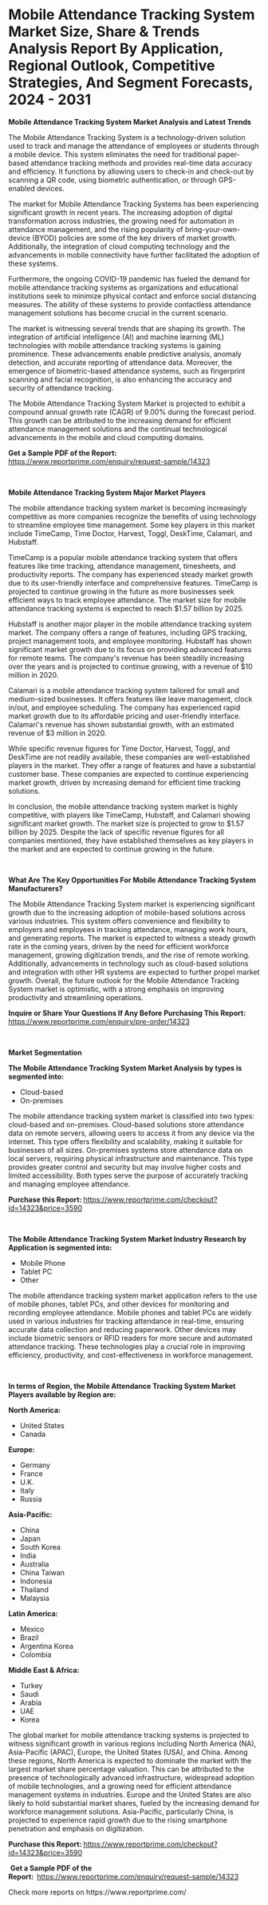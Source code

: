 <p><h1>Mobile Attendance Tracking System Market Size, Share & Trends Analysis Report By Application, Regional Outlook, Competitive Strategies, And Segment Forecasts, 2024 - 2031</h1></p><p><strong>Mobile Attendance Tracking System Market Analysis and Latest Trends</strong></p>
<p><p>The Mobile Attendance Tracking System is a technology-driven solution used to track and manage the attendance of employees or students through a mobile device. This system eliminates the need for traditional paper-based attendance tracking methods and provides real-time data accuracy and efficiency. It functions by allowing users to check-in and check-out by scanning a QR code, using biometric authentication, or through GPS-enabled devices.</p><p>The market for Mobile Attendance Tracking Systems has been experiencing significant growth in recent years. The increasing adoption of digital transformation across industries, the growing need for automation in attendance management, and the rising popularity of bring-your-own-device (BYOD) policies are some of the key drivers of market growth. Additionally, the integration of cloud computing technology and the advancements in mobile connectivity have further facilitated the adoption of these systems.</p><p>Furthermore, the ongoing COVID-19 pandemic has fueled the demand for mobile attendance tracking systems as organizations and educational institutions seek to minimize physical contact and enforce social distancing measures. The ability of these systems to provide contactless attendance management solutions has become crucial in the current scenario.</p><p>The market is witnessing several trends that are shaping its growth. The integration of artificial intelligence (AI) and machine learning (ML) technologies with mobile attendance tracking systems is gaining prominence. These advancements enable predictive analysis, anomaly detection, and accurate reporting of attendance data. Moreover, the emergence of biometric-based attendance systems, such as fingerprint scanning and facial recognition, is also enhancing the accuracy and security of attendance tracking.</p><p>The Mobile Attendance Tracking System Market is projected to exhibit a compound annual growth rate (CAGR) of 9.00% during the forecast period. This growth can be attributed to the increasing demand for efficient attendance management solutions and the continual technological advancements in the mobile and cloud computing domains.</p></p>
<p><strong>Get a Sample PDF of the Report:&nbsp;</strong> <a href="https://www.reportprime.com/enquiry/request-sample/14323">https://www.reportprime.com/enquiry/request-sample/14323</a></p>
<p>&nbsp;</p>
<p><strong>Mobile Attendance Tracking System Major Market Players</strong></p>
<p><p>The mobile attendance tracking system market is becoming increasingly competitive as more companies recognize the benefits of using technology to streamline employee time management. Some key players in this market include TimeCamp, Time Doctor, Harvest, Toggl, DeskTime, Calamari, and Hubstaff.</p><p>TimeCamp is a popular mobile attendance tracking system that offers features like time tracking, attendance management, timesheets, and productivity reports. The company has experienced steady market growth due to its user-friendly interface and comprehensive features. TimeCamp is projected to continue growing in the future as more businesses seek efficient ways to track employee attendance. The market size for mobile attendance tracking systems is expected to reach $1.57 billion by 2025.</p><p>Hubstaff is another major player in the mobile attendance tracking system market. The company offers a range of features, including GPS tracking, project management tools, and employee monitoring. Hubstaff has shown significant market growth due to its focus on providing advanced features for remote teams. The company's revenue has been steadily increasing over the years and is projected to continue growing, with a revenue of $10 million in 2020.</p><p>Calamari is a mobile attendance tracking system tailored for small and medium-sized businesses. It offers features like leave management, clock in/out, and employee scheduling. The company has experienced rapid market growth due to its affordable pricing and user-friendly interface. Calamari's revenue has shown substantial growth, with an estimated revenue of $3 million in 2020.</p><p>While specific revenue figures for Time Doctor, Harvest, Toggl, and DeskTime are not readily available, these companies are well-established players in the market. They offer a range of features and have a substantial customer base. These companies are expected to continue experiencing market growth, driven by increasing demand for efficient time tracking solutions.</p><p>In conclusion, the mobile attendance tracking system market is highly competitive, with players like TimeCamp, Hubstaff, and Calamari showing significant market growth. The market size is projected to grow to $1.57 billion by 2025. Despite the lack of specific revenue figures for all companies mentioned, they have established themselves as key players in the market and are expected to continue growing in the future.</p></p>
<p>&nbsp;</p>
<p><strong>What Are The Key Opportunities For Mobile Attendance Tracking System Manufacturers?</strong></p>
<p><p>The Mobile Attendance Tracking System market is experiencing significant growth due to the increasing adoption of mobile-based solutions across various industries. This system offers convenience and flexibility to employers and employees in tracking attendance, managing work hours, and generating reports. The market is expected to witness a steady growth rate in the coming years, driven by the need for efficient workforce management, growing digitization trends, and the rise of remote working. Additionally, advancements in technology such as cloud-based solutions and integration with other HR systems are expected to further propel market growth. Overall, the future outlook for the Mobile Attendance Tracking System market is optimistic, with a strong emphasis on improving productivity and streamlining operations.</p></p>
<p><strong>Inquire or Share Your Questions If Any Before Purchasing This Report:</strong> <a href="https://www.reportprime.com/enquiry/pre-order/14323">https://www.reportprime.com/enquiry/pre-order/14323</a></p>
<p>&nbsp;</p>
<p><strong>Market Segmentation</strong></p>
<p><strong>The Mobile Attendance Tracking System Market Analysis by types is segmented into:</strong></p>
<p><ul><li>Cloud-based</li><li>On-premises</li></ul></p>
<p><p>The mobile attendance tracking system market is classified into two types: cloud-based and on-premises. Cloud-based solutions store attendance data on remote servers, allowing users to access it from any device via the internet. This type offers flexibility and scalability, making it suitable for businesses of all sizes. On-premises systems store attendance data on local servers, requiring physical infrastructure and maintenance. This type provides greater control and security but may involve higher costs and limited accessibility. Both types serve the purpose of accurately tracking and managing employee attendance.</p></p>
<p><strong>Purchase this Report:&nbsp;</strong><a href="https://www.reportprime.com/checkout?id=14323&price=3590">https://www.reportprime.com/checkout?id=14323&price=3590</a></p>
<p>&nbsp;</p>
<p><strong>The Mobile Attendance Tracking System Market Industry Research by Application is segmented into:</strong></p>
<p><ul><li>Mobile Phone</li><li>Tablet PC</li><li>Other</li></ul></p>
<p><p>The mobile attendance tracking system market application refers to the use of mobile phones, tablet PCs, and other devices for monitoring and recording employee attendance. Mobile phones and tablet PCs are widely used in various industries for tracking attendance in real-time, ensuring accurate data collection and reducing paperwork. Other devices may include biometric sensors or RFID readers for more secure and automated attendance tracking. These technologies play a crucial role in improving efficiency, productivity, and cost-effectiveness in workforce management.</p></p>
<p>&nbsp;</p>
<p><strong>In terms of Region, the Mobile Attendance Tracking System Market Players available by Region are:</strong></p>
<p>
    <p> <strong> North America: </strong>
        <ul>
            <li>United States</li>
            <li>Canada</li>
        </ul>
        </p> 
    <p> <strong> Europe: </strong>
        <ul>
            <li>Germany</li>
            <li>France</li>
            <li>U.K.</li>
            <li>Italy</li>
            <li>Russia</li>
        </ul>
        </p> 
    <p> <strong> Asia-Pacific: </strong>
        <ul>
            <li>China</li>
            <li>Japan</li>
            <li>South Korea</li>
            <li>India</li>
            <li>Australia</li>
            <li>China Taiwan</li>
            <li>Indonesia</li>
            <li>Thailand</li>
            <li>Malaysia</li>
        </ul>
        </p> 
    <p> <strong> Latin America: </strong>
        <ul>
            <li>Mexico</li>
            <li>Brazil</li>
            <li>Argentina Korea</li>
            <li>Colombia</li>
        </ul>
        </p> 
    <p> <strong> Middle East & Africa: </strong>
        <ul>
            <li>Turkey</li>
            <li>Saudi</li>
            <li>Arabia</li>
            <li>UAE</li>
            <li>Korea</li>
        </ul>
    </p>
    </p>
<p><p>The global market for mobile attendance tracking systems is projected to witness significant growth in various regions including North America (NA), Asia-Pacific (APAC), Europe, the United States (USA), and China. Among these regions, North America is expected to dominate the market with the largest market share percentage valuation. This can be attributed to the presence of technologically advanced infrastructure, widespread adoption of mobile technologies, and a growing need for efficient attendance management systems in industries. Europe and the United States are also likely to hold substantial market shares, fueled by the increasing demand for workforce management solutions. Asia-Pacific, particularly China, is projected to experience rapid growth due to the rising smartphone penetration and emphasis on digitization.</p></p>
<p><strong>Purchase this Report: </strong><a href="https://www.reportprime.com/checkout?id=14323&price=3590">https://www.reportprime.com/checkout?id=14323&price=3590</a></p>
<p>&nbsp;<strong>Get a Sample PDF of the Report:&nbsp;&nbsp;</strong><a href="https://www.reportprime.com/enquiry/request-sample/14323">https://www.reportprime.com/enquiry/request-sample/14323</a></p>
<p><strong></strong></p>
<p>Check more reports on https://www.reportprime.com/</p>